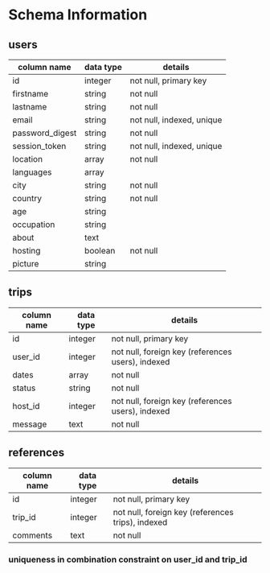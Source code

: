 # Schema Information

## users
column name     | data type | details
----------------|-----------|-----------------------
id              | integer   | not null, primary key
firstname       | string    | not null
lastname        | string    | not null
email           | string    | not null, indexed, unique
password_digest | string    | not null
session_token   | string    | not null, indexed, unique
location        | array     | not null
languages       | array     |
city            | string    | not null
country         | string    | not null
age             | string    |
occupation      | string    |
about           | text      |
hosting         | boolean   | not null
picture         | string    |

## trips
column name     | data type | details
----------------|-----------|-----------------------
id              | integer   | not null, primary key
user_id         | integer   | not null, foreign key (references users), indexed
dates           | array     | not null
status          | string    | not null
host_id         | integer   | not null, foreign key (references users), indexed
message         | text      | not null

## references
column name     | data type | details
----------------|-----------|-----------------------
id              | integer   | not null, primary key
trip_id         | integer   | not null, foreign key (references trips), indexed
comments        | text      | not null

### uniqueness in combination constraint on user_id and trip_id
